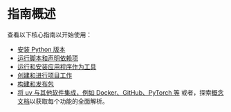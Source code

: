 # 指南概述
查看以下核心指南以开始使用：
- [安装 Python 版本](./install-python.md)
- [运行脚本和声明依赖项](./scripts.md)
- [运行和安装应用程序作为工具](./tools.md)
- [创建和进行项目工作](./projects.md)
- [构建和发布包](./package.md)
- [将 uv 与其他软件集成，例如 Docker、GitHub、PyTorch 等](./integration/index.md)
或者，探索[概念文档](../concepts/index.md)以获取每个功能的全面解析。
